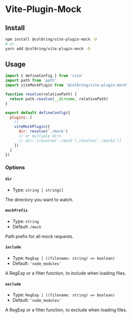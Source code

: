 # Vite-Plugin-Mock

## Install

```sh
npm install @col0ring/vite-plugin-mock -D
# or
yarn add @col0ring/vite-plugin-mock -D
```

## Usage

```js
import { defineConfig } from 'vite'
import path from 'path'
import viteMockPlugin from '@col0ring/vite-plugin-mock'

function resolve(relativePath) {
  return path.resolve(__dirname, relativePath)
}

export default defineConfig({
  plugins: [
    // ...
    viteMockPlugin({
      dir: resolve('./mock')
      // or multiple dirs
      // dir: [resolve('./mock'),resolve('./mock2')]
    })
  ]
})
```

### Options

#### `dir`

- Type: `string | string[]`

The directory you want to watch.

#### `mockPrefix`

- Type: `string`
- Default: `/mock`

Path prefix for all mock requests.

#### `include`

- Type: `RegExp | ((filename: string) => boolean)`
- Default: `'node_modules'`

A RegExp or a filter function, to include when loading files.

#### `exclude`

- Type: `RegExp | ((filename: string) => boolean)`
- Default: `'node_modules'`

A RegExp or a filter function, to exclude when loading files.
